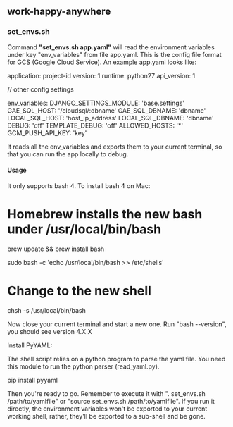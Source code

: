 ## work-happy-anywhere

### set_envs.sh

Command **"set_envs.sh app.yaml"** will read the environment variables under key "env_variables" from file app.yaml. This is the config file format for GCS (Google Cloud Service). An example app.yaml looks like:

application: project-id
version: 1
runtime: python27
api_version: 1

// other config settings

env_variables:
 DJANGO_SETTINGS_MODULE: 'base.settings'
 GAE_SQL_HOST: '/cloudsql/:dbname'
 GAE_SQL_DBNAME: 'dbname'
 LOCAL_SQL_HOST: 'host_ip_address'
 LOCAL_SQL_DBNAME: 'dbname'
 DEBUG: 'off'
 TEMPLATE_DEBUG: 'off'
 ALLOWED_HOSTS: '*'
 GCM_PUSH_API_KEY: 'key'

 It reads all the env_variables and exports them to your current terminal, so that you can run the app locally to debug.

 #### Usage

It only supports bash 4. To install bash 4 on Mac:

# Homebrew installs the new bash under /usr/local/bin/bash
brew update && brew install bash

sudo bash -c 'echo /usr/local/bin/bash >> /etc/shells'
# Change to the new shell
chsh -s /usr/local/bin/bash

Now close your current terminal and start a new one. Run "bash --version", you should see version 4.X.X

Install PyYAML:

The shell script relies on a python program to parse the yaml file. You need this module to run the python parser (read_yaml.py).

pip install pyyaml

Then you're ready to go. Remember to execute it with ". set_envs.sh /path/to/yamlfile" or "source set_envs.sh /path/to/yamlfile". If you run it directly, the environment variables won't be exported to your current working shell, rather, they'll be exported to a sub-shell and be gone.
